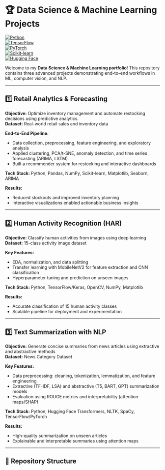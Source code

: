# 🏆 Data Science & Machine Learning Projects

[![Python](https://img.shields.io/badge/Python-3.11-blue)](https://www.python.org/)  
[![TensorFlow](https://img.shields.io/badge/TensorFlow-2.13-orange)](https://www.tensorflow.org/)  
[![PyTorch](https://img.shields.io/badge/PyTorch-2.1-red)](https://pytorch.org/)  
[![Scikit-learn](https://img.shields.io/badge/Scikit--learn-1.3-green)](https://scikit-learn.org/)  
[![Hugging Face](https://img.shields.io/badge/HuggingFace-Transformers-purple)](https://huggingface.co/transformers/)

Welcome to my **Data Science & Machine Learning portfolio**! This repository contains three advanced projects demonstrating end-to-end workflows in ML, computer vision, and NLP.  

---

## 1️⃣ Retail Analytics & Forecasting
**Objective:** Optimize inventory management and automate restocking decisions using predictive analytics.  
**Dataset:** Real-world retail sales and inventory data  

**End-to-End Pipeline:**
- Data collection, preprocessing, feature engineering, and exploratory analysis  
- Applied clustering, PCA/t-SNE, anomaly detection, and time series forecasting (ARIMA, LSTM)  
- Built a recommender system for restocking and interactive dashboards  

**Tech Stack:** Python, Pandas, NumPy, Scikit-learn, Matplotlib, Seaborn, ARIMA  

**Results:**  
- Reduced stockouts and improved inventory planning  
- Interactive visualizations enabled actionable business insights  

---

## 2️⃣ Human Activity Recognition (HAR)
**Objective:** Classify human activities from images using deep learning  
**Dataset:** 15-class activity image dataset  

**Key Features:**  
- EDA, normalization, and data splitting  
- Transfer learning with MobileNetV2 for feature extraction and CNN classification  
- Hyperparameter tuning and prediction on unseen images  

**Tech Stack:** Python, TensorFlow/Keras, OpenCV, NumPy, Matplotlib  

**Results:**  
- Accurate classification of 15 human activity classes  
- Scalable pipeline for deployment and experimentation  

---

## 3️⃣ Text Summarization with NLP
**Objective:** Generate concise summaries from news articles using extractive and abstractive methods  
**Dataset:** News Category Dataset  

**Key Features:**  
- Data preprocessing: cleaning, tokenization, lemmatization, and feature engineering  
- Extractive (TF-IDF, LSA) and abstractive (T5, BART, GPT) summarization models  
- Evaluation using ROUGE metrics and interpretability (attention maps/SHAP)  

**Tech Stack:** Python, Hugging Face Transformers, NLTK, SpaCy, TensorFlow/PyTorch  

**Results:**  
- High-quality summarization on unseen articles  
- Explainable and interpretable summaries using attention maps  

---

## 📁 Repository Structure
